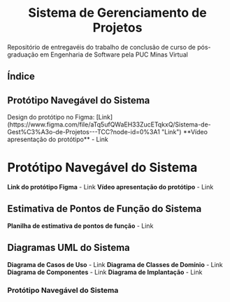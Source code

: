 <h1 align="center">Sistema de Gerenciamento de Projetos</h1>
Repositório de entregavéis do trabalho de conclusão de curso de pós-graduação em Engenharia de Software pela PUC Minas Virtual

## Índice


<div align="center" id="prototipo-navegavel">
   <h2 align="left">Protótipo Navegável do Sistema</h3>
</div>
Design do protótipo no Figma: [Link](https://www.figma.com/file/aTq5ufQWaEH33ZucETqkxQ/Sistema-de-Gest%C3%A3o-de-Projetos---TCC?node-id=0%3A1 "Link")
**Vídeo apresentação do protótipo** - Link









Protótipo Navegável do Sistema
=================
**Link do protótipo Figma** - Link
**Vídeo apresentação do protótipo** - Link

## Estimativa de Pontos de Função do Sistema
**Planilha de estimativa de pontos de função** - Link

## Diagramas UML do Sistema
**Diagrama de Casos de Uso** - Link
**Diagrama de Classes de Domínio** - Link
**Diagrama de Componentes** - Link
**Diagrama de Implantação** - Link
<div align="center" id="implantacao-uml">
   <h3 align="left">Protótipo Navegável do Sistema</h3>
</div>
